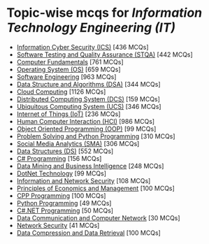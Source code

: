 # Topic-wise mcqs for *Information Technology Engineering (IT)*

- [Information Cyber Security \(ICS\)](https://mcqmate.com/topic/information-cyber-security) [436 MCQs]
- [Software Testing and Quality Assurance \(STQA\)](https://mcqmate.com/topic/software-testing-quality-assurance) [442 MCQs]
- [Computer Fundamentals](https://mcqmate.com/topic/computer-fundamentals) [761 MCQs]
- [Operating System \(OS\)](https://mcqmate.com/topic/operating-system) [659 MCQs]
- [Software Engineering](https://mcqmate.com/topic/software-engineering) [963 MCQs]
- [Data Structure and Algorithms \(DSA\)](https://mcqmate.com/topic/data-structure-and-algorithms) [344 MCQs]
- [Cloud Computing](https://mcqmate.com/topic/cloud-computing) [1126 MCQs]
- [Distributed Computing System \(DCS\)](https://mcqmate.com/topic/distributed-computing-system) [159 MCQs]
- [Ubiquitous Computing System \(UCS\)](https://mcqmate.com/topic/ubiquitous-computing-system) [346 MCQs]
- [Internet of Things \(IoT\)](https://mcqmate.com/topic/internet-of-things) [236 MCQs]
- [Human Computer Interaction \(HCI\)](https://mcqmate.com/topic/human-computer-interaction) [986 MCQs]
- [Object Oriented Programming \(OOP\)](https://mcqmate.com/topic/object-oriented-programming) [99 MCQs]
- [Problem Solving and Python Programming](https://mcqmate.com/topic/problem-solving-and-python-programming) [310 MCQs]
- [Social Media Analytics \(SMA\)](https://mcqmate.com/topic/social-media-analytics) [306 MCQs]
- [Data Structures \(DS\)](https://mcqmate.com/topic/data-structures) [552 MCQs]
- [C\# Programming](https://mcqmate.com/topic/c-programming) [156 MCQs]
- [Data Mining and Business Intelligence](https://mcqmate.com/topic/data-mining-and-business-intelligence) [248 MCQs]
- [DotNet Technology](https://mcqmate.com/topic/dotnet-technology) [99 MCQs]
- [Information and Network Security](https://mcqmate.com/topic/information-and-network-security) [108 MCQs]
- [Principles of Economics and Management](https://mcqmate.com/topic/principles-of-economics-and-management) [100 MCQs]
- [CPP Programming](https://mcqmate.com/topic/cpp-programming) [100 MCQs]
- [Python Programming](https://mcqmate.com/topic/python-programming) [49 MCQs]
- [C\#\.NET Programming](https://mcqmate.com/topic/cnet-programming) [50 MCQs]
- [Data Communication and Computer Network](https://mcqmate.com/topic/data-communication-and-computer-network) [30 MCQs]
- [Network Security](https://mcqmate.com/topic/network-security) [41 MCQs]
- [Data Compression and Data Retrieval](https://mcqmate.com/topic/data-compression-and-data-retrieval) [100 MCQs]
